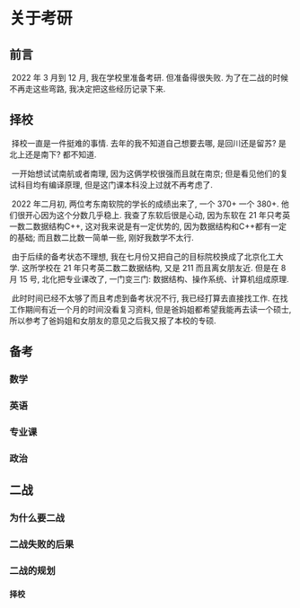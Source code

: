 # 关于考研

## 前言

​	2022 年 3 月到 12 月, 我在学校里准备考研. 但准备得很失败. 为了在二战的时候不再走这些弯路, 我决定把这些经历记录下来.

## 择校

​	择校一直是一件挺难的事情. 去年的我不知道自己想要去哪, 是回川还是留苏? 是北上还是南下? 都不知道. 

​	一开始想试试南航或者南理, 因为这俩学校很强而且就在南京; 但是看见他们的复试科目均有编译原理, 但是这门课本科没上过就不再考虑了. 

​	2022 年二月初, 两位考东南软院的学长的成绩出来了, 一个 370+ 一个 380+. 他们很开心因为这个分数几乎稳上. 我查了东软后很是心动, 因为东软在 21 年只考英一数二数据结构C++, 这对我来说是有一定优势的, 因为数据结构和C++都有一定的基础; 而且数二比数一简单一些, 刚好我数学不太行. 

​	由于后续的备考状态不理想, 我在七月份又把自己的目标院校换成了北京化工大学. 这所学校在 21 年只考英二数二数据结构, 又是 211 而且离女朋友近. 但是在 8 月 15 号, 北化把专业课改了, 一门变三门: 数据结构、操作系统、计算机组成原理. 

​	此时时间已经不太够了而且考虑到备考状况不行, 我已经打算去直接找工作. 在找工作期间有近一个月的时间没看复习资料, 但是爸妈姐都希望我能再去读一个硕士, 所以参考了爸妈姐和女朋友的意见之后我又报了本校的专硕. 

## 备考

### 数学

### 英语

### 专业课

### 政治

## 二战

### 为什么要二战

### 二战失败的后果

### 二战的规划

#### 择校
